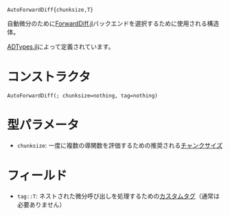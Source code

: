 ```
AutoForwardDiff{chunksize,T}
```

自動微分のために[ForwardDiff.jl](https://github.com/JuliaDiff/ForwardDiff.jl)バックエンドを選択するために使用される構造体。

[ADTypes.jl](https://github.com/SciML/ADTypes.jl)によって定義されています。

# コンストラクタ

```
AutoForwardDiff(; chunksize=nothing, tag=nothing)
```

# 型パラメータ

  * `chunksize`: 一度に複数の導関数を評価するための推奨される[チャンクサイズ](https://juliadiff.org/ForwardDiff.jl/stable/user/advanced/#Configuring-Chunk-Size)

# フィールド

  * `tag::T`: ネストされた微分呼び出しを処理するための[カスタムタグ](https://juliadiff.org/ForwardDiff.jl/release-0.10/user/advanced.html#Custom-tags-and-tag-checking-1)（通常は必要ありません）
